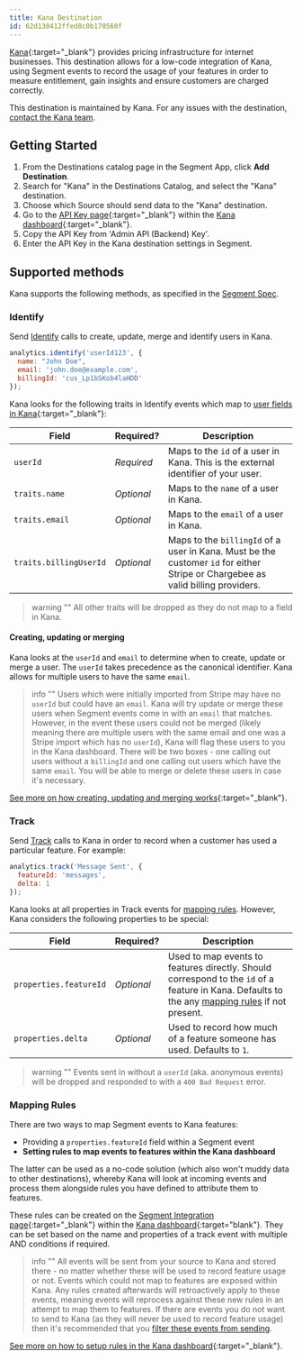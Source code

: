 ```yaml
---
title: Kana Destination
id: 62d130412ffed8c0b170560f
---
```


[Kana](https://www.usekana.com/?utm_source=segment&utm_medium=docs){:target="_blank"} provides pricing infrastructure for internet businesses. This destination allows for a low-code integration of Kana, using Segment events to record the usage of your features in order to measure entitlement, gain insights and ensure customers are charged correctly.

This destination is maintained by Kana. For any issues with the destination, [contact the Kana team](mailto:team@usekana.com).

## Getting Started

 

1. From the Destinations catalog page in the Segment App, click **Add Destination**.
2. Search for "Kana" in the Destinations Catalog, and select the "Kana" destination.
3. Choose which Source should send data to the "Kana" destination.
4. Go to the [API Key page](https://dashboard.usekana.com/developer){:target="_blank"} within the [Kana dashboard](https://dashboard.usekana.com){:target="_blank"}.
5. Copy the API Key from 'Admin API (Backend) Key'.
6. Enter the API Key in the Kana destination settings in Segment.


## Supported methods

Kana supports the following methods, as specified in the [Segment Spec](/docs/connections/spec).

### Identify

Send [Identify](/docs/connections/spec/identify) calls to create, update, merge and identify users in Kana.

```js
analytics.identify('userId123', {
  name: "John Doe",
  email: 'john.doe@example.com',
  billingId: 'cus_Lp1bSKob4laHDD'
});
```

Kana looks for the following traits in Identify events which map to [user fields in Kana](https://kana-1.gitbook.io/kana-docs/reference/admin-api-backend-reference/objects#user){:target="_blank"}:

| Field                  | Required?  | Description                                                                                                                     |
| ---------------------- | ---------- | ------------------------------------------------------------------------------------------------------------------------------- |
| `userId`               | *Required* | Maps to the `id` of a user in Kana. This is the external identifier of your user.                                                |
| `traits.name`          | *Optional* | Maps to the `name` of a user in Kana.                                                                                           |
| `traits.email`         | *Optional* | Maps to the `email` of a user in Kana.                                                                                          |
| `traits.billingUserId` | *Optional* | Maps to the `billingId` of a user in Kana. Must be the customer `id` for either Stripe or Chargebee as valid billing providers. |

> warning ""
>  All other traits will be dropped as they do not map to a field in Kana.

#### Creating, updating or merging

Kana looks at the `userId` and `email` to determine when to create, update or merge a user. The `userId` takes precedence as the canonical identifier.  Kana allows for multiple users to have the same `email`. 

> info ""
> Users which were initially imported from Stripe may have no `userId` but could have an `email`. Kana will try update or merge these users when Segment events come in with an `email` that matches. However, in the event these users could not be merged (likely meaning there are multiple users with the same email and one was a Stripe import which has no `userId`), Kana will flag these users to you in the Kana dashboard. There will be two boxes - one calling out users without a `billingId` and one calling out users which have the same `email`. You will be able to merge or delete these users in case it's necessary.

[See more on how creating, updating and merging works](https://kana-1.gitbook.io/kana-docs){:target="_blank"}.

### Track

Send [Track](/docs/connections/spec/track) calls to Kana in order to record when a customer has used a particular feature. For example:

```js
analytics.track('Message Sent', {
  featureId: 'messages',
  delta: 1
});
```

Kana looks at all properties in Track events for [mapping rules](#mapping-rules). However, Kana considers the following properties to be special:

| Field                  | Required?  | Description                                                                                                                                                   |
| ---------------------- | ---------- | ------------------------------------------------------------------------------------------------------------------------------------------------------------- |
| `properties.featureId` | *Optional* | Used to map events to features directly. Should correspond to the `id` of a feature in Kana. Defaults to the any [mapping rules](#kana-rules) if not present. |
| `properties.delta`     | *Optional* | Used to record how much of a feature someone has used. Defaults to `1`.                                                                                       |

> warning ""
> Events sent in without a `userId` (aka. anonymous events) will be dropped and responded to with a `400 Bad Request` error.

### Mapping Rules
There are two ways to map Segment events to Kana features:

* Providing a `properties.featureId` field within a Segment event
* **Setting rules to map events to features within the Kana dashboard**

The latter can be used as a no-code solution (which also won't muddy data to other destinations), whereby Kana will look at incoming events and process them alongside rules you have defined to attribute them to features.

These rules can be created on the [Segment Integration page](https://dashboard.usekana.com/integrations/segment/rules){:target="_blank"} within the [Kana dashboard](https://dashboard.usekana.com){:target="blank"}. They can be set based on the name and properties of a track event with multiple AND conditions if required.

> info ""
>  All events will be sent from your source to Kana and stored there - no matter whether these will be used to record feature usage or not. Events which could not map to features are exposed within Kana. Any rules created afterwards will retroactively apply to these events, meaning events will reprocess against these new rules in an attempt to map them to features. If there are events you do not want to send to Kana (as they will never be used to record feature usage) then it's recommended that you [filter these events from sending](/docs/guides/filtering-data/).


[See more on how to setup rules in the Kana dashboard](https://kana-1.gitbook.io/kana-docs){:target="_blank"}.

